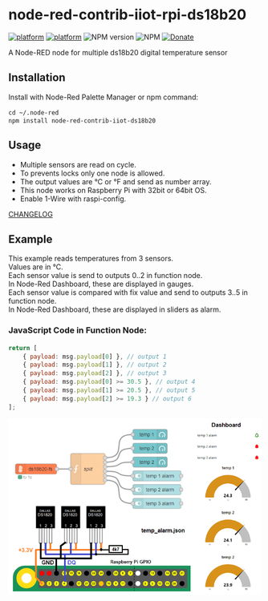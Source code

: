 # node-red-contrib-iiot-rpi-ds18b20

[![platform](https://img.shields.io/badge/platform-Node--RED-red)](https://nodered.org)
[![platform](https://img.shields.io/badge/platform-Raspberry--Pi-ff69b4)](https://www.raspberrypi.com/)
![NPM version](https://badge.fury.io/js/node-red-contrib-iiot-ds18b20.svg)
![NPM](https://img.shields.io/npm/l/node-red-contrib-iiot-ds18b20)
[![Donate](https://img.shields.io/badge/Donate-PayPal-yellow.svg)](https://www.paypal.com/cgi-bin/webscr?cmd=_s-xclick&hosted_button_id=ZDRCZBQFWV3A6)

A Node-RED node for multiple ds18b20 digital temperature sensor<br>

## Installation
Install with Node-Red Palette Manager or npm command:
```
cd ~/.node-red
npm install node-red-contrib-iiot-ds18b20
```

## Usage
- Multiple sensors are read on cycle.
- To prevents locks only one node is allowed.
- The output values are °C or °F and send as number array.
- This node works on Raspberry Pi with 32bit or 64bit OS.
- Enable 1-Wire with raspi-config.

[CHANGELOG](CHANGELOG.md)

## Example
This example reads temperatures from 3 sensors.<br>
Values are in °C.<br>
Each sensor value is send to outputs 0..2 in function node.<br>
In Node-Red Dashboard, these are displayed in gauges.<br>
Each sensor value is compared with fix value and send to outputs 3..5 in function node.<br>
In Node-Red Dashboard, these are displayed in sliders as alarm.<br>

### JavaScript Code in Function Node:
```javascript
return [
    { payload: msg.payload[0] }, // output 1
    { payload: msg.payload[1] }, // output 2
    { payload: msg.payload[2] }, // output 3  
    { payload: msg.payload[0] >= 30.5 }, // output 4
    { payload: msg.payload[1] >= 20.5 }, // output 5
    { payload: msg.payload[2] >= 19.3 } // output 6  
];
```

![image info](images/temp_alarm.png)

